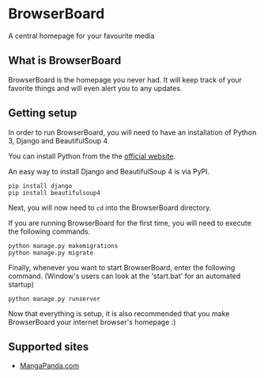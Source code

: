 # BrowserBoard
A central homepage for your favourite media

## What is BrowserBoard
BrowserBoard is the homepage you never had.
It will keep track of your favorite things and will even alert you to any updates.

## Getting setup
In order to run BrowserBoard, you will need to have an installation of Python 3, Django and BeautifulSoup 4.

You can install Python from the the [official website](https://www.python.org).

An easy way to install Django and BeautifulSoup 4 is via PyPI.
```
pip install django
pip install beautifulsoup4
```

Next, you will now need to `cd` into the BrowserBoard directory.

If you are running BrowserBoard for the first time, you will need to execute the following commands.
```
python manage.py makemigrations
python manage.py migrate
```

Finally, whenever you want to start BrowserBoard, enter the following command.
(Window's users can look at the 'start.bat' for an automated startup)
```
python manage.py runserver
```

Now that everything is setup, it is also recommended that you make BrowserBoard your internet browser's homepage :)

## Supported sites
- [MangaPanda.com](https://www.mangapanda.com/)

